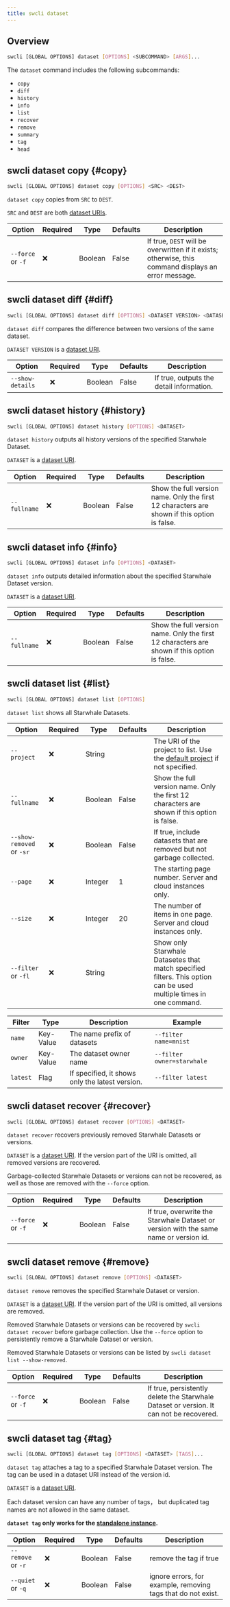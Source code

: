```yaml
---
title: swcli dataset
---
```


## Overview

```bash
swcli [GLOBAL OPTIONS] dataset [OPTIONS] <SUBCOMMAND> [ARGS]...
```

The `dataset` command includes the following subcommands:

* `copy`
* `diff`
* `history`
* `info`
* `list`
* `recover`
* `remove`
* `summary`
* `tag`
* `head`

## swcli dataset copy {#copy}

```bash
swcli [GLOBAL OPTIONS] dataset copy [OPTIONS] <SRC> <DEST>
```

`dataset copy` copies from `SRC` to `DEST`.

`SRC` and `DEST` are both [dataset URIs](../../swcli/uri.md#model-dataset-runtime).

| Option | Required | Type | Defaults | Description |
| --- | --- | --- | --- | --- |
| `--force` or `-f` | ❌ | Boolean | False | If true, `DEST` will be overwritten if it exists; otherwise, this command displays an error message. |

## swcli dataset diff {#diff}

```bash
swcli [GLOBAL OPTIONS] dataset diff [OPTIONS] <DATASET VERSION> <DATASET VERSION>
```

`dataset diff` compares the difference between two versions of the same dataset.

`DATASET VERSION` is a [dataset URI](../../swcli/uri.md#model-dataset-runtime).

| Option | Required | Type | Defaults | Description |
| --- | --- | --- | --- | --- |
| `--show-details` | ❌ | Boolean | False | If true, outputs the detail information. |

## swcli dataset history {#history}

```bash
swcli [GLOBAL OPTIONS] dataset history [OPTIONS] <DATASET>
```

`dataset history` outputs all history versions of the specified Starwhale Dataset.

`DATASET` is a [dataset URI](../../swcli/uri.md#model-dataset-runtime).

| Option | Required | Type | Defaults | Description |
| --- | --- | --- | --- | --- |
| `--fullname` | ❌ | Boolean | False | Show the full version name. Only the first 12 characters are shown if this option is false. |

## swcli dataset info {#info}

```bash
swcli [GLOBAL OPTIONS] dataset info [OPTIONS] <DATASET>
```

`dataset info` outputs detailed information about the specified Starwhale Dataset version.

`DATASET` is a [dataset URI](../../swcli/uri.md#model-dataset-runtime).

| Option | Required | Type | Defaults | Description |
| --- | --- | --- | --- | --- |
| `--fullname` | ❌ | Boolean | False | Show the full version name. Only the first 12 characters are shown if this option is false. |

## swcli dataset list {#list}

```bash
swcli [GLOBAL OPTIONS] dataset list [OPTIONS]
```

`dataset list` shows all Starwhale Datasets.

| Option | Required | Type | Defaults | Description |
| --- | --- | --- | --- | --- |
| `--project` | ❌ | String | | The URI of the project to list. Use the [default project](../../swcli/uri.md#defaultProject) if not specified. |
| `--fullname` | ❌ | Boolean | False | Show the full version name. Only the first 12 characters are shown if this option is false. |
| `--show-removed` or `-sr` | ❌ | Boolean | False | If true, include datasets that are removed but not garbage collected. |
| `--page` | ❌ | Integer | 1 | The starting page number.  Server and cloud instances only. |
| `--size` | ❌ | Integer | 20 | The number of items in one page. Server and cloud instances only. |
| `--filter` or `-fl` | ❌ | String | | Show only Starwhale Datasetes that match specified filters. This option can be used multiple times in one command. |

| Filter | Type | Description | Example |
| --- | --- | --- | --- |
| `name` | Key-Value | The name prefix of datasets | `--filter name=mnist` |
| `owner` | Key-Value | The dataset owner name  | `--filter owner=starwhale` |
| `latest` | Flag | If specified, it shows only the latest version. | `--filter latest` |

## swcli dataset recover {#recover}

```bash
swcli [GLOBAL OPTIONS] dataset recover [OPTIONS] <DATASET>
```

`dataset recover` recovers previously removed Starwhale Datasets or versions.

`DATASET` is a [dataset URI](../../swcli/uri.md#model-dataset-runtime). If the version part of the URI is omitted, all removed versions are recovered.

Garbage-collected Starwhale Datasets or versions can not be recovered, as well as those are removed with the `--force` option.

| Option | Required | Type | Defaults | Description |
| --- | --- | --- | --- | --- |
| `--force` or `-f` | ❌ | Boolean | False | If true, overwrite the Starwhale Dataset or version with the same name or version id. |

## swcli dataset remove {#remove}

```bash
swcli [GLOBAL OPTIONS] dataset remove [OPTIONS] <DATASET>
```

`dataset remove` removes the specified Starwhale Dataset or version.

`DATASET` is a [dataset URI](../../swcli/uri.md#model-dataset-runtime). If the version part of the URI is omitted, all versions are removed.

Removed Starwhale Datasets or versions can be recovered by `swcli dataset recover` before garbage collection. Use the `--force` option to persistently remove a Starwhale Dataset or version.

Removed Starwhale Datasets or versions can be listed by `swcli dataset list --show-removed`.

| Option | Required | Type | Defaults | Description |
| --- | --- | --- | --- | --- |
| `--force` or `-f` | ❌ | Boolean | False | If true, persistently delete the Starwhale Dataset or version. It can not be recovered. |

## swcli dataset tag {#tag}

```bash
swcli [GLOBAL OPTIONS] dataset tag [OPTIONS] <DATASET> [TAGS]...
```

`dataset tag` attaches a tag to a specified Starwhale Dataset version. The tag can be used in a dataset URI instead of the version id.

`DATASET` is a [dataset URI](../../swcli/uri.md#model-dataset-runtime).

Each dataset version can have any number of tags， but duplicated tag names are not allowed in the same dataset.

**`dataset tag` only works for the [standalone instance](../../instances/standalone/index.md).**

| Option | Required | Type | Defaults | Description |
| --- | --- | --- | --- | --- |
| `--remove` or `-r` | ❌ | Boolean | False | remove the tag if true |
| `--quiet` or `-q` | ❌ | Boolean | False | ignore errors, for example, removing tags that do not exist. |
